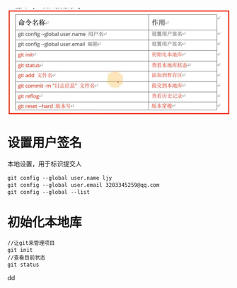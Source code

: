 ![alt text](image-2.png)
# 设置用户签名
本地设置，用于标识提交人
```
git config --global user.name ljy
git config --global user.email 3203345259@qq.com
git config --global --list    
```
# 初始化本地库
```
//让git来管理项目
git init
//查看目前状态
git status
```

dd

